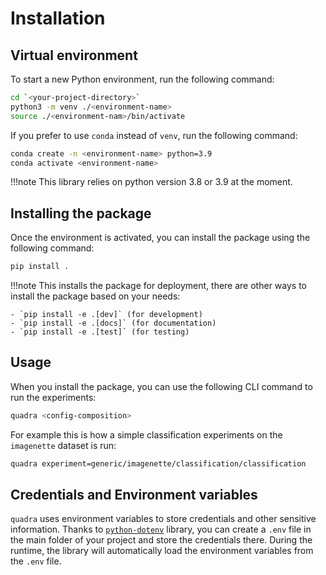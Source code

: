 # Installation

## Virtual environment

To start a new Python environment, run the following command:

```bash
cd `<your-project-directory>`
python3 -m venv ./<environment-name>
source ./<environment-nam>/bin/activate
```

If you prefer to use `conda` instead of `venv`, run the following command:

```bash
conda create -n <environment-name> python=3.9
conda activate <environment-name>
```

!!!note
    This library relies on python version 3.8 or 3.9 at the moment.

## Installing the package

Once the environment is activated, you can install the package using the following command:

```bash
pip install .
```

!!!note
    This installs the package for deployment, there are other ways to install the package based on your needs:

    - `pip install -e .[dev]` (for development) 
    - `pip install -e .[docs]` (for documentation)
    - `pip install -e .[test]` (for testing)

## Usage

When you install the package, you can use the following CLI command to run the experiments:

```bash
quadra <config-composition>
```

For example this is how a simple classification experiments on the `imagenette` dataset is run:

```bash
quadra experiment=generic/imagenette/classification/classification
```

## Credentials and Environment variables

`quadra` uses environment variables to store credentials and other sensitive information. Thanks to [`python-dotenv`](https://pypi.org/project/python-dotenv/) library, you can create a `.env` file in the main folder of your project and store the credentials there. During the runtime, the library will automatically load the environment variables from the `.env` file.

